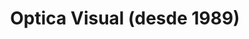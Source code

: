 ---
title: "Optica Visual (desde 1989)"
url: /asuncion-paraguay/optica-visual-desde-1989-estados-unidos-4/
shop: óptico
---